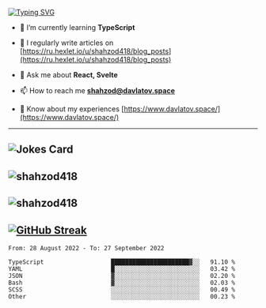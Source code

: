 [![Typing SVG](https://readme-typing-svg.herokuapp.com?font=Turret+Road&height=30&lines=HI!+I%60m+Frontend+Developer)](https://git.io/typing-svg)

- 🌱 I’m currently learning **TypeScript**

- 📝 I regularly write articles on [https://ru.hexlet.io/u/shahzod418/blog_posts](https://ru.hexlet.io/u/shahzod418/blog_posts)

- 💬 Ask me about **React, Svelte**

- 📫 How to reach me **shahzod@davlatov.space**

- 📄 Know about my experiences [https://www.davlatov.space/](https://www.davlatov.space/)

---
![Jokes Card](https://readme-jokes.vercel.app/api?theme=radical)
---
![shahzod418](https://github-readme-stats.vercel.app/api/top-langs?username=shahzod418&show_icons=true&theme=radical&locale=en&layout=compact)
---
![shahzod418](https://github-readme-stats.vercel.app/api?username=shahzod418&show_icons=true&theme=radical&locale=en&count_private=true)
---
[![GitHub Streak](http://github-readme-streak-stats.herokuapp.com?user=shahzod418&theme=radical&date_format=M%20j%5B%2C%20Y%5D)](https://git.io/streak-stats)
---
<!--START_SECTION:waka-->

```text
From: 28 August 2022 - To: 27 September 2022

TypeScript                   ██████████████████████▓░░   91.10 %
YAML                         █░░░░░░░░░░░░░░░░░░░░░░░░   03.42 %
JSON                         ▓░░░░░░░░░░░░░░░░░░░░░░░░   02.20 %
Bash                         ▓░░░░░░░░░░░░░░░░░░░░░░░░   02.03 %
SCSS                         ░░░░░░░░░░░░░░░░░░░░░░░░░   00.49 %
Other                        ░░░░░░░░░░░░░░░░░░░░░░░░░   00.23 %
```

<!--END_SECTION:waka-->
